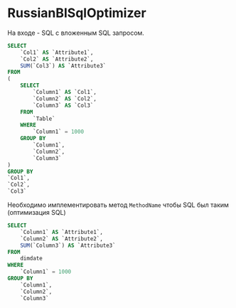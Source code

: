 # RussianBISqlOptimizer

На входе - SQL с вложенным SQL запросом.

```SQL
SELECT
    `Col1` AS `Attribute1`,
    `Col2` AS `Attribute2`,
    SUM(`Col3`) AS `Attribute3`
FROM
(
    SELECT
        `Column1` AS `Col1`,
        `Column2` AS `Col2`,
        `Column3` AS `Col3`
    FROM
        `Table`
    WHERE
        `Column1` = 1000
    GROUP BY
        `Column1`,
        `Column2`,
        `Column3`
)
GROUP BY
`Col1`,
`Col2`,
`Col3`
```

Необходимо имплементировать метод `MethodName` чтобы SQL был таким
(оптимизация SQL)

```sql
SELECT
    `Column1` AS `Attribute1`,
    `Column2` AS `Attribute2`,
    SUM(`Column3`) AS `Attribute3`
FROM
    dimdate
WHERE
    `Column1` = 1000
GROUP BY
    `Column1`,
    `Column2`,
    `Column3`
```